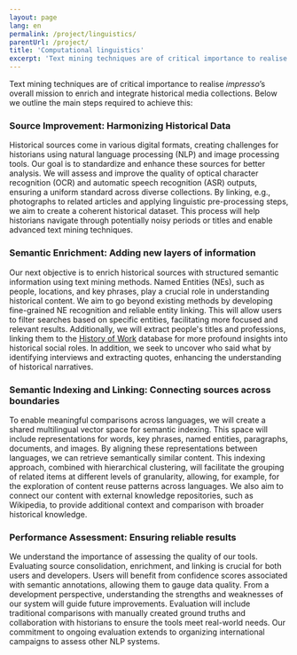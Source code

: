 ```yaml
---
layout: page
lang: en
permalink: /project/linguistics/
parentUrl: /project/
title: 'Computational linguistics'
excerpt: 'Text mining techniques are of critical importance to realise impresso’s overall mission to enrich and integrate historical media collections.'
---
```


Text mining techniques are of critical importance to realise *impresso*’s overall mission to enrich and integrate historical media collections. Below we outline the main steps required to achieve this:

<!-- more -->

### Source Improvement: Harmonizing Historical Data

Historical sources come in various digital formats, creating challenges for historians using natural language processing (NLP) and image processing tools. Our goal is to standardize and enhance these sources for better analysis. We will assess and improve the quality of optical character recognition (OCR) and automatic speech recognition (ASR) outputs, ensuring a uniform standard across diverse collections. By linking, e.g., photographs to related articles and applying linguistic pre-processing steps, we aim to create a coherent historical dataset. This process will help historians navigate through potentially noisy periods or titles and enable advanced text mining techniques.

### Semantic Enrichment: Adding new layers of information

Our next objective is to enrich historical sources with structured semantic information using text mining methods. Named Entities (NEs), such as people, locations, and key phrases, play a crucial role in understanding historical content. We aim to go beyond existing methods by developing fine-grained NE recognition and reliable entity linking. This will allow users to filter searches based on specific entities, facilitating more focused and relevant results. Additionally, we will extract people's titles and professions, linking them to the [History of Work](https://iisg.amsterdam/en/data/data-websites/history-of-work) database for more profound insights into historical social roles. In addition, we seek to uncover who said what by identifying interviews and extracting quotes, enhancing the understanding of historical narratives.

### Semantic Indexing and Linking: Connecting sources across boundaries

To enable meaningful comparisons across languages, we will create a shared multilingual vector space for semantic indexing. This space will include representations for words, key phrases, named entities, paragraphs, documents, and images. By aligning these representations between languages, we can retrieve semantically similar content. This indexing approach, combined with hierarchical clustering, will facilitate the grouping of related items at different levels of granularity, allowing, for example, for the exploration of content reuse patterns across languages. We also aim to connect our content with external knowledge repositories, such as Wikipedia, to provide additional context and comparison with broader historical knowledge.

### Performance Assessment: Ensuring reliable results

We understand the importance of assessing the quality of our tools. Evaluating source consolidation, enrichment, and linking is crucial for both users and developers. Users will benefit from confidence scores associated with semantic annotations, allowing them to gauge data quality. From a development perspective, understanding the strengths and weaknesses of our system will guide future improvements. Evaluation will include traditional comparisons with manually created ground truths and collaboration with historians to ensure the tools meet real-world needs. Our commitment to ongoing evaluation extends to organizing international campaigns to assess other NLP systems.

